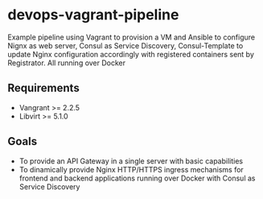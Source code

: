 # devops-vagrant-pipeline
Example pipeline using Vagrant to provision a VM and Ansible to configure Nignx as web server, Consul as Service Discovery, Consul-Template to update Nginx configuration accordingly with registered containers sent by Registrator. All running over Docker

## Requirements
- Vangrant >= 2.2.5
- Libvirt >= 5.1.0

## Goals
- To provide an API Gateway in a single server with basic capabilities
- To dinamically provide Nginx HTTP/HTTPS ingress mechanisms for frontend and backend applications running over Docker with Consul as Service Discovery
